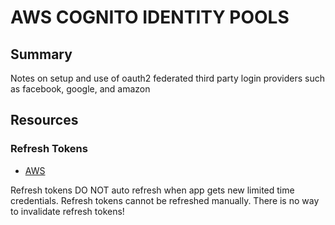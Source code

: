 # AWS COGNITO IDENTITY POOLS

## Summary

Notes on setup and use of oauth2 federated third party login providers such as
facebook, google, and amazon

## Resources

### Refresh Tokens

- [AWS](https://forums.aws.amazon.com/thread.jspa?threadID=241503)

Refresh tokens DO NOT auto refresh when app gets new limited time credentials.
Refresh tokens cannot be refreshed manually.
There is no way to invalidate refresh tokens!
